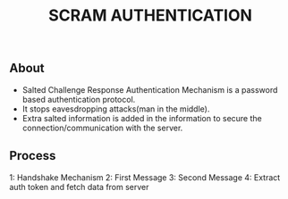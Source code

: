<h1 align="center">SCRAM AUTHENTICATION <br></h1>

<br>


## About
- Salted Challenge Response Authentication Mechanism is a password based authentication protocol.
- It stops eavesdropping attacks(man in the middle).
- Extra salted information is added in the information to secure the connection/communication with the server.

## Process
1: Handshake Mechanism
2: First Message
3: Second Message
4: Extract auth token and fetch data from server